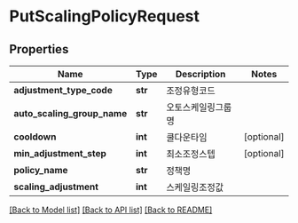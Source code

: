 # PutScalingPolicyRequest

## Properties
Name | Type | Description | Notes
------------ | ------------- | ------------- | -------------
**adjustment_type_code** | **str** | 조정유형코드 | 
**auto_scaling_group_name** | **str** | 오토스케일링그룹명 | 
**cooldown** | **int** | 쿨다운타임 | [optional] 
**min_adjustment_step** | **int** | 최소조정스텝 | [optional] 
**policy_name** | **str** | 정책명 | 
**scaling_adjustment** | **int** | 스케일링조정값 | 

[[Back to Model list]](../README.md#documentation-for-models) [[Back to API list]](../README.md#documentation-for-api-endpoints) [[Back to README]](../README.md)


